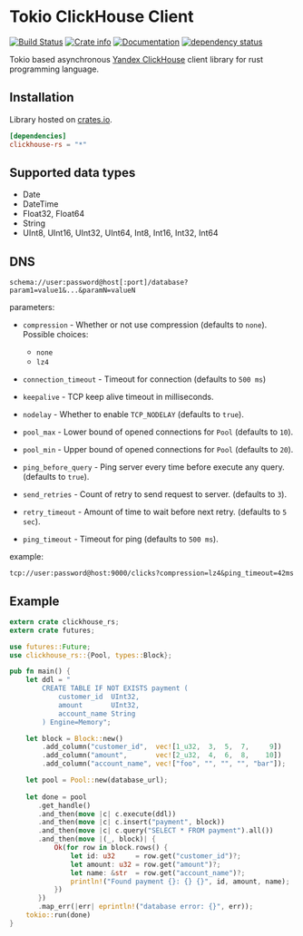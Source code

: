 # Tokio ClickHouse Client 

[![Build Status](https://travis-ci.com/suharev7/clickhouse-rs.svg?branch=master)](https://travis-ci.com/suharev7/clickhouse-rs)
[![Crate info](https://img.shields.io/crates/v/clickhouse-rs.svg)](https://crates.io/crates/clickhouse-rs)
[![Documentation](https://docs.rs/clickhouse-rs/badge.svg)](https://docs.rs/clickhouse-rs)
[![dependency status](https://deps.rs/repo/github/suharev7/clickhouse-rs/status.svg)](https://deps.rs/repo/github/suharev7/clickhouse-rs)

Tokio based asynchronous [Yandex ClickHouse](https://clickhouse.yandex/) client library for rust programming language. 

## Installation
Library hosted on [crates.io](https://crates.io/crates/clickhouse-rs/).
```toml
[dependencies]
clickhouse-rs = "*"
```

## Supported data types

* Date
* DateTime
* Float32, Float64
* String
* UInt8, UInt16, UInt32, UInt64, Int8, Int16, Int32, Int64

## DNS

```url
schema://user:password@host[:port]/database?param1=value1&...&paramN=valueN
```

parameters:

- `compression` - Whether or not use compression (defaults to `none`). Possible choices:
    * `none`
    * `lz4`

- `connection_timeout` - Timeout for connection (defaults to `500 ms`)
- `keepalive` - TCP keep alive timeout in milliseconds.
- `nodelay` - Whether to enable `TCP_NODELAY` (defaults to `true`).
 
- `pool_max` - Lower bound of opened connections for `Pool` (defaults to `10`).
- `pool_min` - Upper bound of opened connections for `Pool` (defaults to `20`).

- `ping_before_query` - Ping server every time before execute any query. (defaults to `true`).
- `send_retries` - Count of retry to send request to server. (defaults to `3`).
- `retry_timeout` - Amount of time to wait before next retry. (defaults to `5 sec`).
- `ping_timeout` - Timeout for ping (defaults to `500 ms`).

example:
```url
tcp://user:password@host:9000/clicks?compression=lz4&ping_timeout=42ms
```

## Example

```rust
extern crate clickhouse_rs;
extern crate futures;

use futures::Future;
use clickhouse_rs::{Pool, types::Block};

pub fn main() {
    let ddl = "
        CREATE TABLE IF NOT EXISTS payment (
            customer_id  UInt32,
            amount       UInt32,
            account_name String
        ) Engine=Memory";

    let block = Block::new()
        .add_column("customer_id",  vec![1_u32,  3,  5,  7,     9])
        .add_column("amount",       vec![2_u32,  4,  6,  8,    10])
        .add_column("account_name", vec!["foo", "", "", "", "bar"]);

    let pool = Pool::new(database_url);
    
    let done = pool
       .get_handle()
       .and_then(move |c| c.execute(ddl))
       .and_then(move |c| c.insert("payment", block))
       .and_then(move |c| c.query("SELECT * FROM payment").all())
       .and_then(move |(_, block)| {
           Ok(for row in block.rows() {
               let id: u32     = row.get("customer_id")?;
               let amount: u32 = row.get("amount")?;
               let name: &str  = row.get("account_name")?;
               println!("Found payment {}: {} {}", id, amount, name);
           })
       })
       .map_err(|err| eprintln!("database error: {}", err));
    tokio::run(done)
}
```
